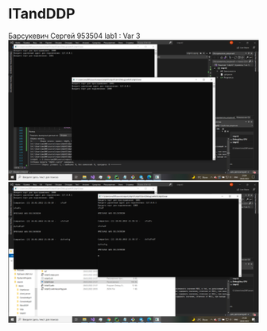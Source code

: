 # ITandDDP
Барсукевич Сергей 953504
lab1 :
Var 3
![alt text](https://github.com/SoulHowl/ITandDDP/blob/checkbranch/2022-02-28%20(4).png "working prog #1")
![alt text](https://github.com/SoulHowl/ITandDDP/blob/checkbranch/2022-02-28%20(5).png "working prog #2")
